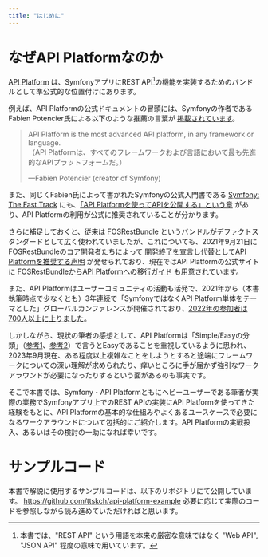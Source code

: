 ```yaml
---
title: "はじめに"
---
```


# なぜAPI Platformなのか

[API Platform](https://api-platform.com/) は、SymfonyアプリにREST API[^1]の機能を実装するためのバンドルとして準公式的な位置付けにあります。

例えば、API Platformの公式ドキュメントの冒頭には、Symfonyの作者であるFabien Potencier氏による以下のような推薦の言葉が [掲載されています](https://api-platform.com/docs/distribution/)。

> API Platform is the most advanced API platform, in any framework or language.  
> （API Platformは、すべてのフレームワークおよび言語において最も先進的なAPIプラットフォームだ。）
>
> —Fabien Potencier (creator of Symfony)

また、同じくFabien氏によって書かれたSymfonyの公式入門書である [Symfony: The Fast Track](https://symfony.com/book) にも、[「API Platformを使ってAPIを公開する」という章](https://symfony.com/doc/6.2/the-fast-track/ja/26-api.html) があり、API Platformの利用が公式に推奨されていることが分かります。

さらに補足しておくと、従来は [FOSRestBundle](https://github.com/FriendsOfSymfony/FOSRestBundle) というバンドルがデファクトスタンダードとして広く使われていましたが、これについても、2021年9月21日にFOSRestBundleのコア開発者たちによって [開発終了を宣言し代替としてAPI Platformを推奨する声明](https://twitter.com/lsmith/status/1440216817876627459) が発せられており、現在ではAPI Platformの公式サイトに [FOSRestBundleからAPI Platformへの移行ガイド](https://api-platform.com/docs/core/migrate-from-fosrestbundle/) も用意されています。

また、API Platformはユーザーコミュニティの活動も活発で、2021年から（本書執筆時点で少なくとも）3年連続で「SymfonyではなくAPI Platform単体をテーマとした」グローバルカンファレンスが開催されており、[2022年の参加者は700人以上に上りました](https://api-platform.com/con/2022/review/)。

しかしながら、現状の筆者の感想として、API Platformは「Simple/Easyの分類」（[参考1](https://twitter.com/t_wada/status/1377147203077111814)、[参考2](https://speakerdeck.com/takeru0757/simple-is-not-easy)）で言うとEasyであることを重視しているように思われ、2023年9月現在、ある程度以上複雑なことをしようとすると途端にフレームワークについての深い理解が求められたり、痒いところに手が届かず強引なワークアラウンドが必要になったりするという面があるのも事実です。

そこで本書では、Symfony・API Platformともにヘビーユーザーである筆者が実際の業務でSymfonyアプリ上でのREST APIの実装にAPI Platformを使ってきた経験をもとに、API Platformの基本的な仕組みやよくあるユースケースで必要になるワークアラウンドについて包括的にご紹介します。API Platformの実戦投入、あるいはその検討の一助になれば幸いです。

# サンプルコード

本書で解説に使用するサンプルコードは、以下のリポジトリにて公開しています。
https://github.com/ttskch/api-platform-example
必要に応じて実際のコードを参照しながら読み進めていただければと思います。

[^1]: 本書では、"REST API" という用語を本来の厳密な意味ではなく "Web API", "JSON API" 程度の意味で用いています。
